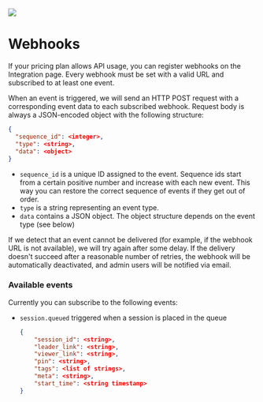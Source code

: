 # [![](/images/logosmall.png)](https://www.surfly.com)

# Webhooks

If your pricing plan allows API usage, you can register webhooks on the Integration page. Every webhook must be set with a valid URL and subscribed to at least one event.

When an event is triggered, we will send an HTTP POST request with a corresponding event data to each subscribed webhook. Request body is always a JSON-encoded object with the following structure:

```json
{
  "sequence_id": <integer>,
  "type": <string>,
  "data": <object>
}
```

* `sequence_id` is a unique ID assigned to the event. Sequence ids start from a certain positive number and increase with each new event. This way you can restore the correct sequence of events if they get out of order.
* `type` is a string representing an event type.
* `data` contains a JSON object. The object structure depends on the event type \(see below\)

If we detect that an event cannot be delivered \(for example, if the webhook URL is not available\), we will try again after some delay. If the delivery doesn't succeed after a reasonable number of retries, the webhook will be automatically deactivated, and admin users will be notified via email.

### Available events

Currently you can subscribe to the following events:

* `session.queued` 
  triggered when a session is placed in the queue
  ```json
  {
      "session_id": <string>,
      "leader_link": <string>,
      "viewer_link": <string>,
      "pin": <string>,
      "tags": <list of strings>,
      "meta": <string>,
      "start_time": <string timestamp>
  }
  ```



